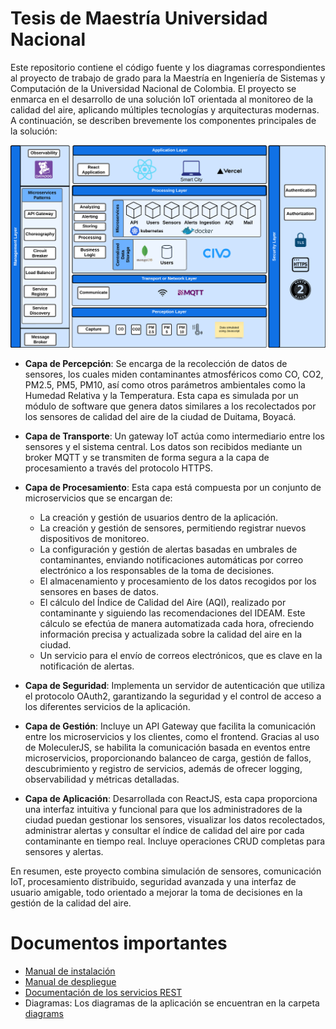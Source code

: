 # Tesis de Maestría Universidad Nacional

Este repositorio contiene el código fuente y los diagramas correspondientes al proyecto de trabajo de grado para la Maestría en Ingeniería de Sistemas y Computación de la Universidad Nacional de Colombia. El proyecto se enmarca en el desarrollo de una solución IoT orientada al monitoreo de la calidad del aire, aplicando múltiples tecnologías y arquitecturas modernas. A continuación, se describen brevemente los componentes principales de la solución:

![Diagrama de arquitectura de la aplicación](./diagrams/poc/Arquitectura_concreta.png)

- **Capa de Percepción**: Se encarga de la recolección de datos de sensores, los cuales miden contaminantes atmosféricos como CO, CO2, PM2.5, PM5, PM10, así como otros parámetros ambientales como la Humedad Relativa y la Temperatura. Esta capa es simulada por un módulo de software que genera datos similares a los recolectados por los sensores de calidad del aire de la ciudad de Duitama, Boyacá.

- **Capa de Transporte**: Un gateway IoT actúa como intermediario entre los sensores y el sistema central. Los datos son recibidos mediante un broker MQTT y se transmiten de forma segura a la capa de procesamiento a través del protocolo HTTPS.

- **Capa de Procesamiento**: Esta capa está compuesta por un conjunto de microservicios que se encargan de:

  - La creación y gestión de usuarios dentro de la aplicación.
  - La creación y gestión de sensores, permitiendo registrar nuevos dispositivos de monitoreo.
  - La configuración y gestión de alertas basadas en umbrales de contaminantes, enviando notificaciones automáticas por correo electrónico a los responsables de la toma de decisiones.
  - El almacenamiento y procesamiento de los datos recogidos por los sensores en bases de datos.
  - El cálculo del Índice de Calidad del Aire (AQI), realizado por contaminante y siguiendo las recomendaciones del IDEAM. Este cálculo se efectúa de manera automatizada cada hora, ofreciendo información precisa y actualizada sobre la calidad del aire en la ciudad.
  - Un servicio para el envío de correos electrónicos, que es clave en la notificación de alertas.

- **Capa de Seguridad**: Implementa un servidor de autenticación que utiliza el protocolo OAuth2, garantizando la seguridad y el control de acceso a los diferentes servicios de la aplicación.

- **Capa de Gestión**: Incluye un API Gateway que facilita la comunicación entre los microservicios y los clientes, como el frontend. Gracias al uso de MoleculerJS, se habilita la comunicación basada en eventos entre microservicios, proporcionando balanceo de carga, gestión de fallos, descubrimiento y registro de servicios, además de ofrecer logging, observabilidad y métricas detalladas.

- **Capa de Aplicación**: Desarrollada con ReactJS, esta capa proporciona una interfaz intuitiva y funcional para que los administradores de la ciudad puedan gestionar los sensores, visualizar los datos recolectados, administrar alertas y consultar el índice de calidad del aire por cada contaminante en tiempo real. Incluye operaciones CRUD completas para sensores y alertas.

En resumen, este proyecto combina simulación de sensores, comunicación IoT, procesamiento distribuido, seguridad avanzada y una interfaz de usuario amigable, todo orientado a mejorar la toma de decisiones en la gestión de la calidad del aire.

# Documentos importantes

- [Manual de instalación](./docs/Manual_de_instalacion.md)
- [Manual de despliegue](./docs/Manual_de_despliegue.md)
- [Documentación de los servicios REST](./docs/Documentacion_de_servicios_REST.md)
- Diagramas: Los diagramas de la aplicación se encuentran en la carpeta [diagrams](./diagrams/readme.md)
